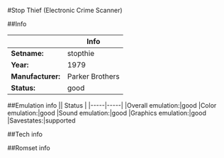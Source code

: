 #Stop Thief (Electronic Crime Scanner)

##Info

||Info|
|-----|-----|
|**Setname:**|stopthie
|**Year:**|1979
|**Manufacturer:**|Parker Brothers
|**Status:**|good

##Emulation info
|| Status |
|-----|-----|
|Overall emulation:|good
|Color emulation:|good
|Sound emulation:|good
|Graphics emulation:|good
|Savestates:|supported

##Tech info

##Romset info

<!--- START OF EDITED COMMENT DO NOT TOUCH TEXT ABOVE-->
